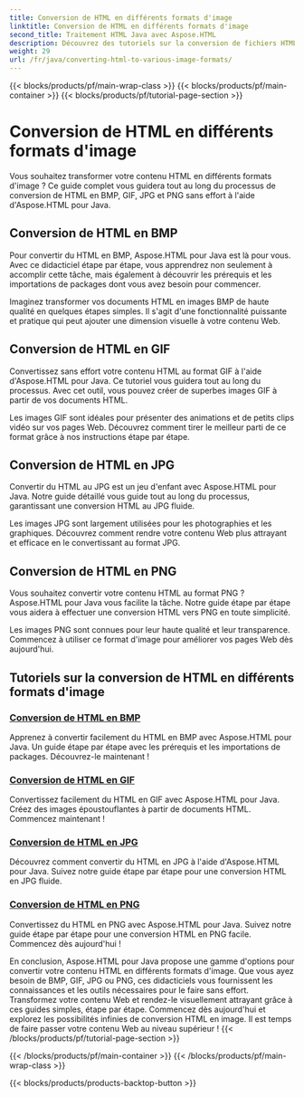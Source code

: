 ```yaml
---
title: Conversion de HTML en différents formats d'image
linktitle: Conversion de HTML en différents formats d'image
second_title: Traitement HTML Java avec Aspose.HTML
description: Découvrez des tutoriels sur la conversion de fichiers HTML en BMP, GIF, JPG et PNG sans effort avec Aspose.HTML pour Java. Créez des images époustouflantes à partir de documents HTML.
weight: 29
url: /fr/java/converting-html-to-various-image-formats/
---
```


{{< blocks/products/pf/main-wrap-class >}}
{{< blocks/products/pf/main-container >}}
{{< blocks/products/pf/tutorial-page-section >}}

# Conversion de HTML en différents formats d'image


Vous souhaitez transformer votre contenu HTML en différents formats d'image ? Ce guide complet vous guidera tout au long du processus de conversion de HTML en BMP, GIF, JPG et PNG sans effort à l'aide d'Aspose.HTML pour Java. 

## Conversion de HTML en BMP

Pour convertir du HTML en BMP, Aspose.HTML pour Java est là pour vous. Avec ce didacticiel étape par étape, vous apprendrez non seulement à accomplir cette tâche, mais également à découvrir les prérequis et les importations de packages dont vous avez besoin pour commencer.

Imaginez transformer vos documents HTML en images BMP de haute qualité en quelques étapes simples. Il s'agit d'une fonctionnalité puissante et pratique qui peut ajouter une dimension visuelle à votre contenu Web.

## Conversion de HTML en GIF

Convertissez sans effort votre contenu HTML au format GIF à l'aide d'Aspose.HTML pour Java. Ce tutoriel vous guidera tout au long du processus. Avec cet outil, vous pouvez créer de superbes images GIF à partir de vos documents HTML.

Les images GIF sont idéales pour présenter des animations et de petits clips vidéo sur vos pages Web. Découvrez comment tirer le meilleur parti de ce format grâce à nos instructions étape par étape.

## Conversion de HTML en JPG

Convertir du HTML au JPG est un jeu d'enfant avec Aspose.HTML pour Java. Notre guide détaillé vous guide tout au long du processus, garantissant une conversion HTML au JPG fluide.

Les images JPG sont largement utilisées pour les photographies et les graphiques. Découvrez comment rendre votre contenu Web plus attrayant et efficace en le convertissant au format JPG.

## Conversion de HTML en PNG

Vous souhaitez convertir votre contenu HTML au format PNG ? Aspose.HTML pour Java vous facilite la tâche. Notre guide étape par étape vous aidera à effectuer une conversion HTML vers PNG en toute simplicité.

Les images PNG sont connues pour leur haute qualité et leur transparence. Commencez à utiliser ce format d'image pour améliorer vos pages Web dès aujourd'hui.

## Tutoriels sur la conversion de HTML en différents formats d'image
### [Conversion de HTML en BMP](./convert-html-to-bmp/)
Apprenez à convertir facilement du HTML en BMP avec Aspose.HTML pour Java. Un guide étape par étape avec les prérequis et les importations de packages. Découvrez-le maintenant !
### [Conversion de HTML en GIF](./convert-html-to-gif/)
Convertissez facilement du HTML en GIF avec Aspose.HTML pour Java. Créez des images époustouflantes à partir de documents HTML. Commencez maintenant !
### [Conversion de HTML en JPG](./convert-html-to-jpg/)
Découvrez comment convertir du HTML en JPG à l'aide d'Aspose.HTML pour Java. Suivez notre guide étape par étape pour une conversion HTML en JPG fluide.
### [Conversion de HTML en PNG](./convert-html-to-png/)
Convertissez du HTML en PNG avec Aspose.HTML pour Java. Suivez notre guide étape par étape pour une conversion HTML en PNG facile. Commencez dès aujourd'hui !

En conclusion, Aspose.HTML pour Java propose une gamme d'options pour convertir votre contenu HTML en différents formats d'image. Que vous ayez besoin de BMP, GIF, JPG ou PNG, ces didacticiels vous fournissent les connaissances et les outils nécessaires pour le faire sans effort. Transformez votre contenu Web et rendez-le visuellement attrayant grâce à ces guides simples, étape par étape. Commencez dès aujourd'hui et explorez les possibilités infinies de conversion HTML en image. Il est temps de faire passer votre contenu Web au niveau supérieur !
{{< /blocks/products/pf/tutorial-page-section >}}

{{< /blocks/products/pf/main-container >}}
{{< /blocks/products/pf/main-wrap-class >}}

{{< blocks/products/products-backtop-button >}}
